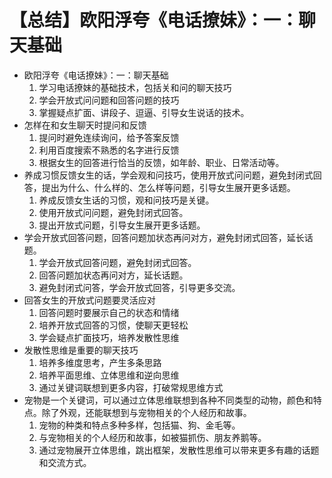 # 【总结】欧阳浮夸《电话撩妹》：一：聊天基础

-   欧阳浮夸《电话撩妹》：一：聊天基础
    1.  学习电话撩妹的基础技术，包括关和问的聊天技巧
    2.  学会开放式问问题和回答问题的技巧
    3.  掌握疑点扩面、讲段子、逗逼、引导女生说话的技术。
-   怎样在和女生聊天时提问和反馈
    1.  提问时避免连续询问，给予答案反馈
    2.  利用百度搜索不熟悉的名字进行反馈
    3.  根据女生的回答进行恰当的反馈，如年龄、职业、日常活动等。
-   养成习惯反馈女生的话，学会观和问技巧，使用开放式问问题，避免封闭式回答，提出为什么、什么样的、怎么样等问题，引导女生展开更多话题。
    1.  养成反馈女生话的习惯，观和问技巧是关键。
    2.  使用开放式问问题，避免封闭式回答。
    3.  提出开放式问题，引导女生展开更多话题。
-   学会开放式回答问题，回答问题加状态再问对方，避免封闭式回答，延长话题。
    1.  学会开放式回答问题，避免封闭式回答。
    2.  回答问题加状态再问对方，延长话题。
    3.  避免封闭式问答，学会开放式回答，引导更多交流。
-   回答女生的开放式问题要灵活应对
    1.  回答问题时要展示自己的状态和情绪
    2.  培养开放式回答的习惯，使聊天更轻松
    3.  学会疑点扩面技巧，培养发散性思维
-   发散性思维是重要的聊天技巧
    1.  培养多维度思考，产生多条思路
    2.  培养平面思维、立体思维和逆向思维
    3.  通过关键词联想到更多内容，打破常规思维方式
-   宠物是一个关键词，可以通过立体思维联想到各种不同类型的动物，颜色和特点。除了外观，还能联想到与宠物相关的个人经历和故事。
    1.  宠物的种类和特点多种多样，包括猫、狗、金毛等。
    2.  与宠物相关的个人经历和故事，如被猫抓伤、朋友养鹅等。
    3.  通过宠物展开立体思维，跳出框架，发散性思维可以带来更多有趣的话题和交流方式。